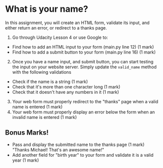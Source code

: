 # What is your name?

In this assignment, you will create an HTML form, validate its input, and either return an error, or redirect to a thanks page.

1. Go through Udacity Lesson 4 or use Google to:

- Find how to add an HTML input to your form (main.py line 12) (1 mark)
- Find how to add a submit button to your form (main.py line 16) (1 mark)

2. Once you have a name input, and submit button, you can start testing the input on your website server. Simply update the `valid_name` method with the following validations

- Check if the name is a string (1 mark)
- Check that it's more than one character long (1 mark)
- Check that it doesn't have any numbers in it (1 mark)

3. Your web form must properly redirect to the "thanks" page when a valid name is entered (1 mark)
4. Your web form must properly display an error below the form when an invalid name is entered (1 mark)

## Bonus Marks!

- Pass and display the submitted name to the thanks page (1 mark)
  "Thanks Michael! That's an awesome name!"
- Add another field for "birth year" to your form and validate it is a valid year (1 mark)
